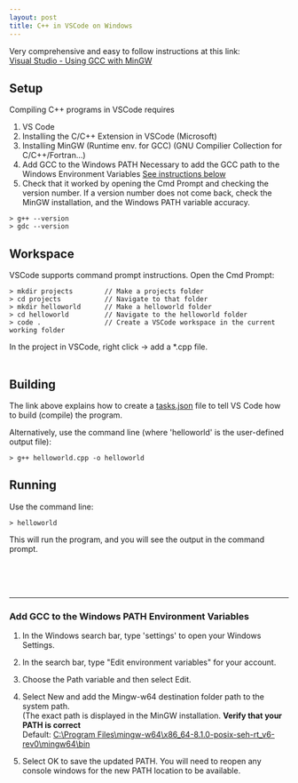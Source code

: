```yaml
---
layout: post
title: C++ in VSCode on Windows
---
```


Very comprehensive and easy to follow instructions at this link:  
[Visual Studio - Using GCC with MinGW](https://code.visualstudio.com/docs/cpp/config-mingw)

## Setup

Compiling C++ programs in VSCode requires
1. VS Code
2. Installing the C/C++ Extension in VSCode (Microsoft)
3. Installing MinGW (Runtime env. for GCC)
(GNU Compilier Collection for C/C++/Fortran...)
4. Add GCC to the Windows PATH
Necessary to add the GCC path to the Windows Environment Variables [See instructions below](#Add-GCC-to-the-Windows-PATH-Environment-Variables)
5. Check that it worked by opening the Cmd Prompt and checking the version number.  If a version number does not come back, check the MinGW installation, and the Windows PATH variable accuracy.
~~~
> g++ --version
> gdc --version
~~~

## Workspace
VSCode supports command prompt instructions.  Open the Cmd Prompt:
~~~
> mkdir projects        // Make a projects folder
> cd projects           // Navigate to that folder
> mkdir helloworld      // Make a helloworld folder
> cd helloworld         // Navigate to the helloworld folder
> code .                // Create a VSCode workspace in the current working folder
~~~
In the project in VSCode, right click -> add a *.cpp file.
<br />
<br />

## Building
The link above explains how to create a [tasks.json](tasks.json) file to tell VS Code how to build (compile) the program.

Alternatively, use the command line (where 'helloworld' is the user-defined output file):
~~~
> g++ helloworld.cpp -o helloworld
~~~

## Running
Use the command line:
~~~
> helloworld
~~~
This will run the program, and you will see the output in the command prompt.

<br />
<br />
<br />

-----

### Add GCC to the Windows PATH Environment Variables
1. In the Windows search bar, type 'settings' to open your Windows Settings.  
2. In the search bar, type "Edit environment variables" for your account.  
3. Choose the Path variable and then select Edit.  
4. Select New and add the Mingw-w64 destination folder path to the system path.   
(The exact path is displayed in the MinGW installation.  **Verify that your PATH is correct**  
Default: [C:\Program Files\mingw-w64\x86_64-8.1.0-posix-seh-rt_v6-rev0\mingw64\bin](C:\Program-Files\mingw-w64\x86_64-8.1-0-posix-seh-rt_v6-rev0\mingw64\bin)  

5. Select OK to save the updated PATH. You will need to reopen any console windows for the new PATH location to be available.
